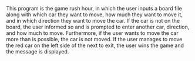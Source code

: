 This program is the game rush hour, in which the user inputs a board file along with which car they want to move, 
how much they want to move it, and in which direction they want to move the car. If the car is not on the board, 
the user informed so and is prompted to enter another car, direction, and how much to move. Furthermore, if the user 
wants to move the car more than is possible, the car is not moved. If the user manages to move the red car on the left 
side of the next to exit, the user wins the game and the message is displayed.

